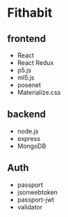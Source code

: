 # Fithabit

## frontend

- React
- React Redux
- p5.js
- ml5.js
- posenet
- Materialize.css

## backend

- node.js
- express
- MongoDB

## Auth

- passport
- jsonwebtoken
- passport-jwt
- validator
